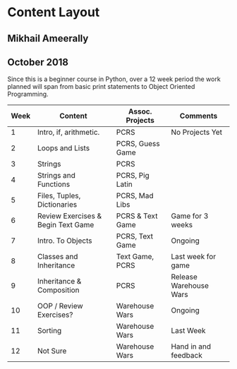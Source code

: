# Content Layout
## Mikhail Ameerally
## October 2018

Since this is a beginner course in Python, over a 12 week period the work planned will span from basic print statements to Object Oriented Programming.

| Week | Content                            | Assoc. Projects  | Comments              |
|------|------------------------------------|------------------|-----------------------|
| 1    | Intro, if, arithmetic.             | PCRS             |No Projects Yet        |
| 2    | Loops and Lists                    | PCRS, Guess Game |                       |
| 3    | Strings                            | PCRS             |                       |
| 4    | Strings and Functions              | PCRS, Pig Latin  |                       |
| 5    | Files, Tuples, Dictionaries        | PCRS, Mad Libs   |                       |
| 6    | Review Exercises & Begin Text Game | PCRS & Text Game |Game for 3 weeks       |
| 7    | Intro. To Objects                  | PCRS, Text Game  |Ongoing                |
| 8    | Classes and Inheritance            | Text Game, PCRS  |Last week for game     |
| 9    | Inheritance & Composition          | PCRS             |Release Warehouse Wars |
| 10   | OOP / Review Exercises?            | Warehouse Wars   |Ongoing                |
| 11   | Sorting                            | Warehouse Wars   |Last Week              |
| 12   | Not Sure                           | Warehouse Wars   |Hand in and feedback   |
